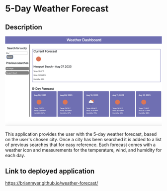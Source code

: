 # 5-Day Weather Forecast

## Description

![Alt text](<assets/Screenshot 2023-08-07 at 3.12.51 PM.png>)

This application provides the user with the 5-day weather forecast, based on the user's chosen city. Once a city has been searched it is added to a list of previous searches that for easy reference. Each forecast comes with a weather icon and measurements for the temperature, wind, and humidity for each day.

## Link to deployed application

https://brianmyer.github.io/weather-forecast/